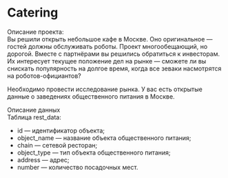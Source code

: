 # Catering

Описание проекта:<br>
Вы решили открыть небольшое кафе в Москве. Оно оригинальное — гостей должны обслуживать роботы. Проект многообещающий, но дорогой. 
Вместе с партнёрами вы решились обратиться к инвесторам. Их интересует текущее положение дел на рынке — сможете ли вы снискать 
популярность на долгое время, когда все зеваки насмотрятся на роботов-официантов?

Необходимо провести исследование рынка. У вас есть открытые данные о заведениях общественного питания в Москве.

Описание данных<br>
Таблица rest_data:<br>
* id — идентификатор объекта;<br>
* object_name — название объекта общественного питания;<br>
* chain — сетевой ресторан;<br>
* object_type — тип объекта общественного питания;<br>
* address — адрес;<br>
* number — количество посадочных мест.<br>